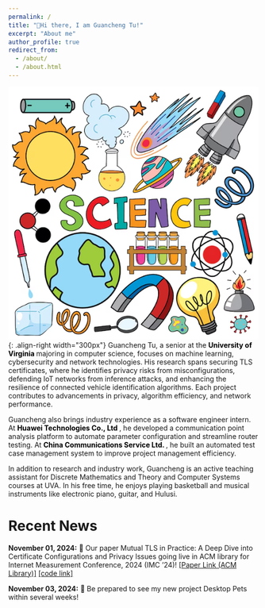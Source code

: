 ```yaml
---
permalink: /
title: "👋Hi there, I am Guancheng Tu!"
excerpt: "About me"
author_profile: true
redirect_from: 
  - /about/
  - /about.html
---
```


  <style>
    .custom-link {
        color: black; /* Default text color */
        text-decoration: none;
        transition: color 0.1s; /* Smooth color transition on hover */
    }

    .custom-link:hover {
        color: orange; /* Change to orange on hover */

    }
</style>


![Illustration of combining vision and language modalities](/images/img.png){: .align-right width="300px"}
Guancheng Tu, a senior at the <a href="https://www.virginia.edu/" style="text-decoration: none;" class="custom-link"> <b style="text-decoration: none;"> University of Virginia </b> </a> majoring in computer science, focuses on machine learning, cybersecurity and network technologies. His research spans securing TLS certificates, where he identifies privacy risks from misconfigurations, defending IoT networks from inference attacks, and enhancing the resilience of connected vehicle identification algorithms. Each project contributes to advancements in privacy, algorithm efficiency, and network performance.

Guancheng also brings industry experience as a software engineer intern. At <a href="https://www.huawei.com/en/" style="text-decoration: none;" class="custom-link"> <b style="text-decoration: none;">Huawei Technologies Co., Ltd </b> </a>, he developed a communication point analysis platform to automate parameter configuration and streamline router testing. At <a href="https://www.chinaccs.com.hk/en/global/home.php" style="text-decoration: none;" class="custom-link"> <b style="text-decoration: none;"> China Communications Service Ltd. </b></a>, he built an automated test case management system to improve project management efficiency.

In addition to research and industry work, Guancheng is an active teaching assistant for Discrete Mathematics and Theory and Computer Systems courses at UVA. In his free time, he enjoys playing basketball and musical instruments like electronic piano, guitar, and Hulusi.


Recent News
======
**November 01, 2024:** 📢 Our paper Mutual TLS in Practice: A Deep Dive into Certificate Configurations and Privacy Issues going live in ACM library for Internet Measurement Conference, 2024
(IMC ’24)!  [[Paper Link (ACM Library)]](https://dl.acm.org/doi/10.1145/3646547.3688415) [[code link]](https://github.com/mutual-tls-study/mutual-tls-study-code) 

**November 03, 2024:** 📢 Be prepared to see my new project Desktop Pets within several weeks!


